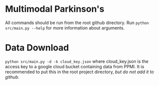 # Multimodal Parkinson's

All commands should be run from the root github directory. Run `python src/main.py --help` for more information about arguments.

# Data Download

`python src/main.py -d -k cloud_key.json` where cloud_key.json is the access key to a google cloud bucket containing data from PPMI. It is recommended to put this in the root project directory, *but do not add it to github.*
